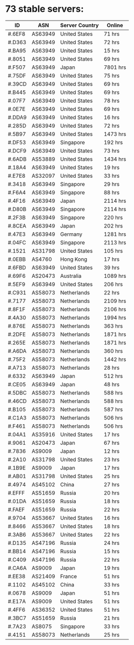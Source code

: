 # 73 stable servers:

| ID | ASN | Server Country | Online |
| ------ | ------ | ------ | ------ |
| #.6EF8 | AS63949 | United States | 71 hrs |
| #.D363 | AS63949 | United States | 72 hrs |
| #.BA95 | AS63949 | United States | 15 hrs |
| #.8051 | AS63949 | United States | 69 hrs |
| #.F507 | AS63949 | Japan | 7801 hrs |
| #.75DF | AS63949 | United States | 75 hrs |
| #.39CD | AS63949 | United States | 69 hrs |
| #.B445 | AS63949 | United States | 69 hrs |
| #.07F7 | AS63949 | United States | 78 hrs |
| #.0E7E | AS63949 | United States | 69 hrs |
| #.DDA9 | AS63949 | United States | 16 hrs |
| #.285D | AS63949 | United States | 72 hrs |
| #.5B97 | AS63949 | United States | 1473 hrs |
| #.DF53 | AS63949 | Singapore | 192 hrs |
| #.DCF9 | AS63949 | United States | 73 hrs |
| #.6ADB | AS53889 | United States | 1434 hrs |
| #.18A4 | AS63949 | United States | 19 hrs |
| #.E7E8 | AS32097 | United States | 33 hrs |
| #.3418 | AS63949 | Singapore | 29 hrs |
| #.F6A4 | AS63949 | Singapore | 88 hrs |
| #.4F16 | AS63949 | Japan | 2114 hrs |
| #.D80B | AS63949 | Singapore | 2114 hrs |
| #.2F3B | AS63949 | Singapore | 220 hrs |
| #.8CEA | AS63949 | Japan | 202 hrs |
| #.47E3 | AS63949 | Germany | 1281 hrs |
| #.04FC | AS63949 | Singapore | 2113 hrs |
| #.1521 | AS31798 | United States | 105 hrs |
| #.0EBB | AS4760 | Hong Kong | 17 hrs |
| #.6FBD | AS63949 | United States | 39 hrs |
| #.69F6 | AS20473 | Australia | 1089 hrs |
| #.5EF9 | AS63949 | United States | 206 hrs |
| #.C931 | AS58073 | Netherlands | 22 hrs |
| #.7177 | AS58073 | Netherlands | 2109 hrs |
| #.8F1F | AS58073 | Netherlands | 2106 hrs |
| #.4A30 | AS58073 | Netherlands | 1994 hrs |
| #.876E | AS58073 | Netherlands | 363 hrs |
| #.2DFE | AS58073 | Netherlands | 1871 hrs |
| #.265E | AS58073 | Netherlands | 1871 hrs |
| #.A6DA | AS58073 | Netherlands | 360 hrs |
| #.75F2 | AS58073 | Netherlands | 1442 hrs |
| #.A713 | AS58073 | Netherlands | 28 hrs |
| #.6332 | AS63949 | Japan | 512 hrs |
| #.CE05 | AS63949 | Japan | 48 hrs |
| #.5DBC | AS58073 | Netherlands | 588 hrs |
| #.46CD | AS58073 | Netherlands | 588 hrs |
| #.B105 | AS58073 | Netherlands | 587 hrs |
| #.C1A3 | AS58073 | Netherlands | 506 hrs |
| #.F461 | AS58073 | Netherlands | 506 hrs |
| #.04A1 | AS35916 | United States | 17 hrs |
| #.9061 | AS20473 | Japan | 67 hrs |
| #.7836 | AS9009 | Japan | 12 hrs |
| #.2A10 | AS31798 | United States | 23 hrs |
| #.1B9E | AS9009 | Japan | 17 hrs |
| #.AB01 | AS31798 | United States | 25 hrs |
| #.4974 | AS45102 | China | 27 hrs |
| #.EFFF | AS51659 | Russia | 20 hrs |
| #.01DA | AS51659 | Russia | 18 hrs |
| #.FAEF | AS51659 | Russia | 22 hrs |
| #.9704 | AS53667 | United States | 16 hrs |
| #.8466 | AS53667 | United States | 18 hrs |
| #.3AB6 | AS53667 | United States | 22 hrs |
| #.D135 | AS47196 | Russia | 24 hrs |
| #.BB14 | AS47196 | Russia | 15 hrs |
| #.C409 | AS47196 | Russia | 22 hrs |
| #.CA6A | AS9009 | Japan | 19 hrs |
| #.EE38 | AS21409 | France | 51 hrs |
| #.1102 | AS45102 | China | 33 hrs |
| #.0678 | AS9009 | Japan | 51 hrs |
| #.E17A | AS9009 | United States | 51 hrs |
| #.4FF6 | AS36352 | United States | 51 hrs |
| #.3BC7 | AS51659 | Russia | 21 hrs |
| #.7A23 | AS8075 | Singapore | 33 hrs |
| #.4151 | AS58073 | Netherlands | 25 hrs |

